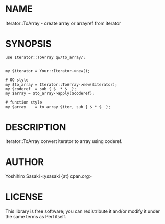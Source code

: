 # NAME

Iterator::ToArray - create array or arrayref from iterator

# SYNOPSIS

    use Iterator::ToArray qw/to_array/;
    

    my $iterator = Your::Iterator->new();

    # OO style
    my $to_array = Iterator::ToArray->new($iterator);
    my $coderef  = sub { $_ * $_ };
    my $array = $to_array->apply($coderef);

    # function style
    my $array    = to_array $iter, sub { $_* $_ };

# DESCRIPTION

Iterator::ToArray convert iterator to array using coderef.

# AUTHOR

Yoshihiro Sasaki <ysasaki {at} cpan.org>

# LICENSE

This library is free software; you can redistribute it and/or modify
it under the same terms as Perl itself.
